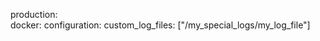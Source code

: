 <!-- post: 2015-07-08-setting-up-custom-livelogs_depending-on-your-req -->


production:   
    docker:
        configuration:
            custom_log_files: ["/my_special_logs/my_log_file"]                       
